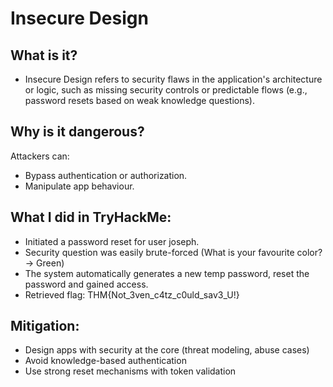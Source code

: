 # Insecure Design

## What is it?
- Insecure Design refers to security flaws in the application's architecture or logic, such as missing security controls or predictable flows (e.g., password resets based on weak knowledge questions).

## Why is it dangerous?
Attackers can:
- Bypass authentication or authorization.
- Manipulate app behaviour.

## What I did in TryHackMe:
- Initiated a password reset for user joseph.
- Security question was easily brute-forced (What is your favourite color? → Green)
- The system automatically generates a new temp password, reset the password and gained access.
- Retrieved flag: THM{Not_3ven_c4tz_c0uld_sav3_U!}
  
## Mitigation:
- Design apps with security at the core (threat modeling, abuse cases)
- Avoid knowledge-based authentication
- Use strong reset mechanisms with token validation





